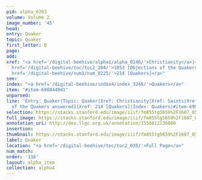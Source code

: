 ```yaml
---
pid: alpha_0763
volume: Volume 2
image_number: '45'
head: 
entry: Quaker
topic: Quaker
first_letter: Q
page: 
add: 
xref: "<a href='/digital-beehive/alpha1/alpha_0146/'>Christianity</a>|<a href='/digital-beehive/alpha4/alpha_0824/'>Saints</a>|<a
  href='/digital-beehive/toc/toc2_204/'>1053 [Objections of the Quakers answered]</a>|<a
  href='/digital-beehive/num1/num_0225/'>214 [Quakers]</a>"
see: 
index: "<a href='/digital-beehive/index4/index_3246/'>Quakers</a>"
item: "#item-6908449d1"
unparsed: 
line: 'Entry: Quaker|Topic: Quaker|Xref: Christianity|Xref: Saints|Xref: 1053 [Objections
  of the Quakers answered]|Xref: 214 [Quakers]|Index: Quakers|#item-6908449d1'
selection: https://stacks.stanford.edu/image/iiif/fm855tg5659%2F1607_0512/286,1168,3076,481/full/0/default.jpg
full_image: https://stacks.stanford.edu/image/iiif/fm855tg5659%2F1607_0512/full/full/0/default.jpg
annotation_uri: http://dev.llgc.org.uk/annotation/1558812136860
insertion: 
thumbnail: https://stacks.stanford.edu/image/iiif/fm855tg5659%2F1607_0512/286,1168,600,180/250,/0/default.jpg
label: Quaker
location: "<a href='/digital-beehive/toc/toc2_035/'>Full Page</a>"
num_match: 
order: '116'
layout: alpha_item
collection: alpha4
---
```

